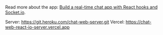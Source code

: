 Read more about the app: [Build a real-time chat app with React hooks and Socket.io](https://medium.com/p/build-a-real-time-chat-app-with-react-hooks-and-socket-io-4859c9afecb0?source=email-63d38b10a2f2--writer.postDistributed&sk=033d9c474a542bd8640709295b842729).

Server: https://git.heroku.com/chat-web-server.git
Vercel: https://chat-web-react-io-server.vercel.app
